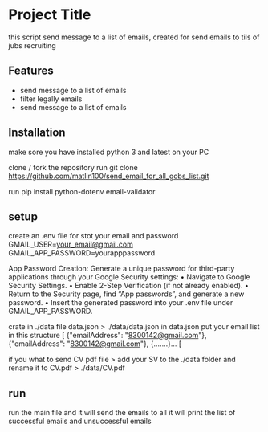 # Project Title
this script send message to a list of emails, created for send emails to tils of jubs recruiting

## Features
- send message to a list of emails
- filter legally emails
- send message to a list of emails

## Installation
make sore you have installed python 3 and latest on your PC

clone / fork the repository 
run git clone https://github.com/matlin100/send_email_for_all_gobs_list.git

run pip install python-dotenv email-validator


## setup 
create an .env file for stot your email and password 
GMAIL_USER=your_email@gmail.com
GMAIL_APP_PASSWORD=yourapppassword

App Password Creation: Generate a unique password for third-party applications through your Google Security settings:
	•	Navigate to Google Security Settings.
	•	Enable 2-Step Verification (if not already enabled).
	•	Return to the Security page, find “App passwords”, and generate a new password.
	•	Insert the generated password into your .env file under GMAIL_APP_PASSWORD.
 

crate in ./data file data.json > ./data/data.json
in data.json put your email list in this structure
[
    {"emailAddress": "8300142@gmail.com"},
    {"emailAddress": "8300142@gmail.com"},
    {.......}...
[

if you what to send CV pdf file >
add your SV to the ./data folder and rename it to CV.pdf > ./data/CV.pdf
## run
run the main file and it will send the emails to all
it will print the list of successful emails 
and unsuccessful emails 



